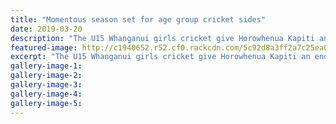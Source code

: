 ```yaml
---
title: "Momentous season set for age group cricket sides"
date: 2019-03-20
description: "The U15 Whanganui girls cricket give Horowhenua Kapiti an end-of-season whipping in Palmerston North..."
featured-image: http://c1940652.r52.cf0.rackcdn.com/5c92d8a3ff2a7c25ea00059a/U15-WU-girls-StentJonesTan-etc.20.3.19chron.jpg
excerpt: "The U15 Whanganui girls cricket give Horowhenua Kapiti an end-of-season whipping in Palmerston North at the weekend."
gallery-image-1: 
gallery-image-2: 
gallery-image-3: 
gallery-image-4: 
gallery-image-5: 
---
```

